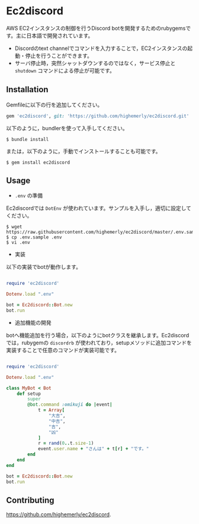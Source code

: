 # Ec2discord

AWS EC2インスタンスの制御を行うDiscord botを開発するためのrubygemsです。主に日本語で開発されています。

- Discordのtext channelでコマンドを入力することで，EC2インスタンスの起動・停止を行うことができます。
- サーバ停止時，突然シャットダウンするのではなく，サービス停止と `shutdown` コマンドによる停止が可能です。

## Installation

Gemfileに以下の行を追加してください。

```ruby
gem 'ec2discord', git: 'https://github.com/highemerly/ec2discord.git'
```

以下のように，bundlerを使って入手してください。

    $ bundle install

または，以下のように，手動でインストールすることも可能です。

    $ gem install ec2discord

## Usage

- `.env` の準備

Ec2discordでは `DotEnv` が使われています。サンプルを入手し，適切に設定してください。

    $ wget https://raw.githubusercontent.com/highemerly/ec2discord/master/.env.sample
    $ cp .env.sample .env
    $ vi .env

- 実装

以下の実装でbotが動作します。

```ruby

require 'ec2discord'

Dotenv.load ".env"

bot = Ec2discord::Bot.new
bot.run

```

- 追加機能の開発

botへ機能追加を行う場合，以下のようにbotクラスを継承します。Ec2discordでは，rubygemの `discordrb` が使われており，setupメソッドに追加コマンドを実装することで任意のコマンドが実装可能です。

```ruby

require 'ec2discord'

Dotenv.load ".env"

class MyBot < Bot
	def setup
		super
		@bot.command :omikuji do |event|
			t = Array[
				"大吉",
				"中吉",
				"吉",
				"凶"
			]
			r = rand(0..t.size-1)
			event.user.name + "さんは" + t[r] + "です。"
		end
	end
end

bot = Ec2discord::Bot.new
bot.run

```

## Contributing

https://github.com/highemerly/ec2discord.